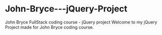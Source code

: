 # John-Bryce---jQuery-Project
John Bryce FullStack coding course - jQuery project
Welcome to my jQuery Project made for John Bryce coding course.

